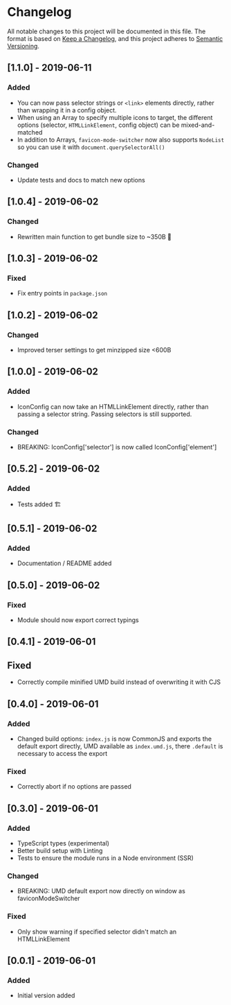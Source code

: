 # Changelog

All notable changes to this project will be documented in this file.
The format is based on [Keep a Changelog](https://keepachangelog.com/en/1.0.0/),
and this project adheres to [Semantic Versioning](https://semver.org/spec/v2.0.0.html).

## [1.1.0] - 2019-06-11

### Added

- You can now pass selector strings or `<link>` elements directly, rather than wrapping it in a config object.
- When using an Array to specify multiple icons to target, the different options (selector, `HTMLLinkElement`, config object) can be mixed-and-matched
- In addition to Arrays, `favicon-mode-switcher` now also supports `NodeList` so you can use it with `document.querySelectorAll()`

### Changed

- Update tests and docs to match new options

## [1.0.4] - 2019-06-02

### Changed

- Rewritten main function to get bundle size to ~350B 🎉

## [1.0.3] - 2019-06-02

### Fixed

- Fix entry points in `package.json`

## [1.0.2] - 2019-06-02

### Changed

- Improved terser settings to get minzipped size <600B

## [1.0.0] - 2019-06-02

### Added

- IconConfig can now take an HTMLLinkElement directly, rather than passing a selector string. Passing selectors is still supported.

### Changed

- BREAKING: IconConfig['selector'] is now called IconConfig['element']

## [0.5.2] - 2019-06-02

### Added

- Tests added 🏗

## [0.5.1] - 2019-06-02

### Added

- Documentation / README added

## [0.5.0] - 2019-06-02

### Fixed

- Module should now export correct typings

## [0.4.1] - 2019-06-01

## Fixed

- Correctly compile minified UMD build instead of overwriting it with CJS

## [0.4.0] - 2019-06-01

### Added

- Changed build options: `index.js` is now CommonJS and exports the default export directly, UMD available as `index.umd.js`, there `.default` is necessary to access the export

### Fixed

- Correctly abort if no options are passed

## [0.3.0] - 2019-06-01

### Added

- TypeScript types (experimental)
- Better build setup with Linting
- Tests to ensure the module runs in a Node environment (SSR)

### Changed

- BREAKING: UMD default export now directly on window as faviconModeSwitcher

### Fixed

- Only show warning if specified selector didn't match an HTMLLinkElement

## [0.0.1] - 2019-06-01

### Added

- Initial version added
